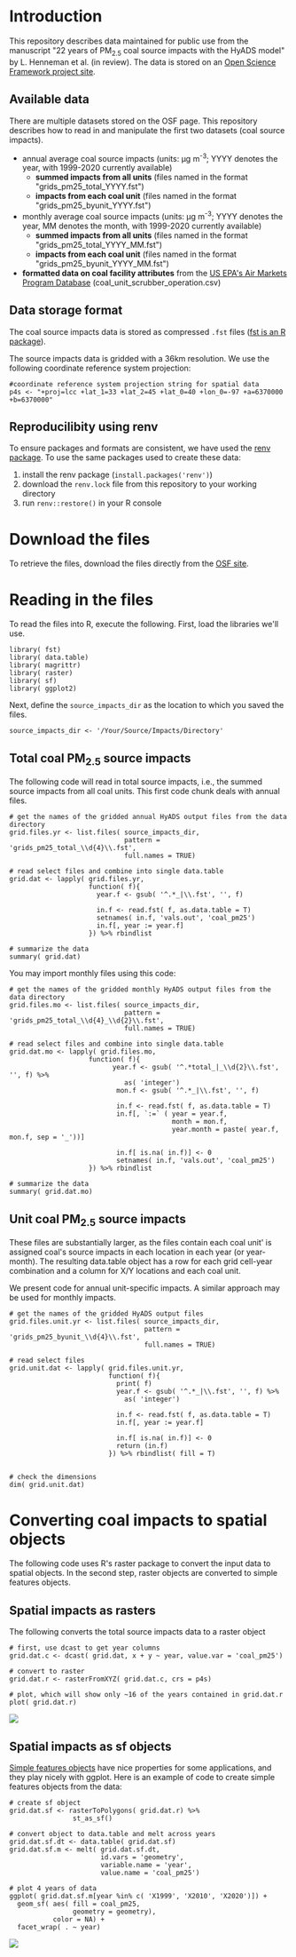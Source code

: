 # Introduction
This repository describes data maintained for public use from the manuscript "22 years of PM<sub>2.5</sub> coal source impacts with the HyADS model" by L. Henneman et al. (in review). The data is stored on an [Open Science Framework project site](https://osf.io/8gdau/?view_only=8c4d01e3187f409ea4da93c292e33e1b).

## Available data
There are multiple datasets stored on the OSF page. This repository describes how to read in and manipulate the first two datasets (coal source impacts).
- annual average coal source impacts (units: µg m<sup>-3</sup>; YYYY denotes the year, with 1999-2020 currently available)
  - **summed impacts from all units** (files named in the format "grids_pm25_total_YYYY.fst")
  - **impacts from each coal unit** (files named in the format "grids_pm25_byunit_YYYY.fst")
- monthly average coal source impacts (units: µg m<sup>-3</sup>; YYYY denotes the year, MM denotes the month, with 1999-2020 currently available)
  - **summed impacts from all units** (files named in the format "grids_pm25_total_YYYY_MM.fst")
  - **impacts from each coal unit** (files named in the format "grids_pm25_byunit_YYYY_MM.fst")
- **formatted data on coal facility attributes** from the [US EPA's Air Markets Program Database](https://ampd.epa.gov/ampd/) (coal_unit_scrubber_operation.csv)

## Data storage format
The coal source impacts data is stored as compressed `.fst` files ([fst is an R package](https://www.fstpackage.org/)). 

The source impacts data is gridded with a 36km resolution. We use the following coordinate reference system projection:
```
#coordinate reference system projection string for spatial data
p4s <- "+proj=lcc +lat_1=33 +lat_2=45 +lat_0=40 +lon_0=-97 +a=6370000 +b=6370000"
```

## Reproducilibity using renv
To ensure packages and formats are consistent, we have used the [renv package](https://rstudio.github.io/renv/articles/renv.html). To use the same packages used to create these data: 
1) install the renv package (`install.packages('renv')`)
2) download the `renv.lock` file from this repository to your working directory
3) run `renv::restore()` in your R console

# Download the files
To retrieve the files,  download the files directly from the [OSF site](https://osf.io/8gdau/?view_only=8c4d01e3187f409ea4da93c292e33e1b). 

# Reading in the files
To read the files into R, execute the following. First, load the libraries we'll use.
```
library( fst)
library( data.table)
library( magrittr)
library( raster)
library( sf)
library( ggplot2)
```

Next, define the `source_impacts_dir` as the location to which you saved the files.
```
source_impacts_dir <- '/Your/Source/Impacts/Directory'

```

## Total coal PM<sub>2.5</sub> source impacts
The following code will read in total source impacts, i.e., the summed source impacts from all coal units. This first code chunk deals with annual files.
```
# get the names of the gridded annual HyADS output files from the data directory
grid.files.yr <- list.files( source_impacts_dir,
                             pattern = 'grids_pm25_total_\\d{4}\\.fst',
                             full.names = TRUE)

# read select files and combine into single data.table
grid.dat <- lapply( grid.files.yr,
                    function( f){
                      year.f <- gsub( '^.*_|\\.fst', '', f)
                      
                      in.f <- read.fst( f, as.data.table = T)
                      setnames( in.f, 'vals.out', 'coal_pm25')
                      in.f[, year := year.f]
                    }) %>% rbindlist

# summarize the data
summary( grid.dat)

```

You may import monthly files using this code:
```
# get the names of the gridded monthly HyADS output files from the data directory
grid.files.mo <- list.files( source_impacts_dir,
                             pattern = 'grids_pm25_total_\\d{4}_\\d{2}\\.fst',
                             full.names = TRUE)

# read select files and combine into single data.table
grid.dat.mo <- lapply( grid.files.mo,
                    function( f){
                          year.f <- gsub( '^.*total_|_\\d{2}\\.fst', '', f) %>%
                             as( 'integer')
                           mon.f <- gsub( '^.*_|\\.fst', '', f)
                           
                           in.f <- read.fst( f, as.data.table = T)
                           in.f[, `:=` ( year = year.f,
                                         month = mon.f,
                                         year.month = paste( year.f, mon.f, sep = '_'))]
                           
                           in.f[ is.na( in.f)] <- 0
                           setnames( in.f, 'vals.out', 'coal_pm25')
                    }) %>% rbindlist

# summarize the data
summary( grid.dat.mo)

```

## Unit coal PM<sub>2.5</sub> source impacts
These files are substantially larger, as the files contain each coal unit' is assigned coal's source impacts in each location in each year (or year-month). The resulting data.table object has a row for each grid cell-year combination and a column for X/Y locations and each coal unit. 

We present code for annual unit-specific impacts. A similar approach may be used for monthly impacts.
```
# get the names of the gridded HyADS output files
grid.files.unit.yr <- list.files( source_impacts_dir,
                                  pattern = 'grids_pm25_byunit_\\d{4}\\.fst',
                                  full.names = TRUE)

# read select files
grid.unit.dat <- lapply( grid.files.unit.yr,
                         function( f){
                           print( f)
                           year.f <- gsub( '^.*_|\\.fst', '', f) %>%
                             as( 'integer')
                           
                           in.f <- read.fst( f, as.data.table = T)
                           in.f[, year := year.f]
                           
                           in.f[ is.na( in.f)] <- 0
                           return (in.f)
                         }) %>% rbindlist( fill = T)


# check the dimensions
dim( grid.unit.dat)

```

# Converting coal impacts to spatial objects
The following code uses R's raster package to convert the input data to spatial objects. In the second step, raster objects are converted to simple features objects.

## Spatial impacts as rasters
The following converts the total source impacts data to a raster object
```
# first, use dcast to get year columns
grid.dat.c <- dcast( grid.dat, x + y ~ year, value.var = 'coal_pm25')

# convert to raster
grid.dat.r <- rasterFromXYZ( grid.dat.c, crs = p4s)

# plot, which will show only ~16 of the years contained in grid.dat.r
plot( grid.dat.r)

```
![](images/coal_impacts_raster.png)


## Spatial impacts as sf objects
[Simple features objects](https://r-spatial.github.io/sf/) have nice properties for some applications, and they play nicely with ggplot. Here is an example of code to create simple features objects from the data:
```
# create sf object
grid.dat.sf <- rasterToPolygons( grid.dat.r) %>%
                st_as_sf()

# convert object to data.table and melt across years
grid.dat.sf.dt <- data.table( grid.dat.sf)
grid.dat.sf.m <- melt( grid.dat.sf.dt, 
                       id.vars = 'geometry',
                       variable.name = 'year',
                       value.name = 'coal_pm25')

# plot 4 years of data
ggplot( grid.dat.sf.m[year %in% c( 'X1999', 'X2010', 'X2020')]) + 
  geom_sf( aes( fill = coal_pm25, 
                geometry = geometry),
           color = NA) +
  facet_wrap( . ~ year)

```
![](images/coal_impacts_sf.png)








